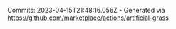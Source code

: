 Commits: 2023-04-15T21:48:16.056Z - Generated via https://github.com/marketplace/actions/artificial-grass
<br>
